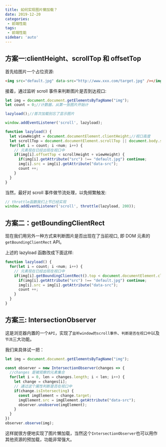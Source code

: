 ```yaml
---
title: 如何实现图片懒加载？
date: 2019-12-20
categories: 
 - 前端性能
tags:
 - 前端性能
sidebar: 'auto'
---
```

## 方案一:clientHeight、scrollTop 和 offsetTop
首先给图片一个占位资源:
```html
<img src="default.jpg" data-src="http://www.xxx.com/target.jpg" /></img>
```
接着，通过监听 scroll 事件来判断图片是否到达视口:
```js
let img = document.document.getElementsByTagName("img");
let count = 0;//计数器，从第一张图片开始计

lazyload();//首次加载别忘了显示图片

window.addEventListener('scroll', lazyload);

function lazyload() {
  let viewHeight = document.documentElement.clientHeight;//视口高度
  let scrollTop = document.documentElement.scrollTop || document.body.scrollTop;//滚动条卷去的高度
  for(let i = count; i <num; i++) {
    // 元素现在已经出现在视口中
    if(img[i].offsetTop < scrollHeight + viewHeight) {
      if(img[i].getAttribute("src") !== "default.jpg") continue;
      img[i].src = img[i].getAttribute("data-src");
      count ++;
    }
  }
}
```
当然，最好对 scroll 事件做节流处理，以免频繁触发:
```js
// throttle函数我们上节已经实现
window.addEventListener('scroll', throttle(lazyload, 200));
```

## 方案二：getBoundingClientRect
现在我们用另外一种方式来判断图片是否出现在了当前视口, 即 DOM 元素的 `getBoundingClientRect` API。

上述的 lazyload 函数改成下面这样:
```js
function lazyload() {
  for(let i = count; i <num; i++) {
    // 元素现在已经出现在视口中
    if(img[i].getBoundingClientRect().top < document.documentElement.clientHeight) {
      if(img[i].getAttribute("src") !== "default.jpg") continue;
      img[i].src = img[i].getAttribute("data-src");
      count ++;
    }
  }
}
```

## 方案三: IntersectionObserver
这是浏览器内置的一个`API`，实现了`监听window的scroll事件`、`判断是否在视口中`以及`节流`三大功能。

我们来具体试一把：
```js
let img = document.document.getElementsByTagName("img");

const observer = new IntersectionObserver(changes => {
  //changes 是被观察的元素集合
  for(let i = 0, len = changes.length; i < len; i++) {
    let change = changes[i];
    // 通过这个属性判断是否在视口中
    if(change.isIntersecting) {
      const imgElement = change.target;
      imgElement.src = imgElement.getAttribute("data-src");
      observer.unobserve(imgElement);
    }
  }
})
observer.observe(img);
```
这样就很方便地实现了图片懒加载，当然这个`IntersectionObserver`也可以用作其他资源的预加载，功能非常强大。
